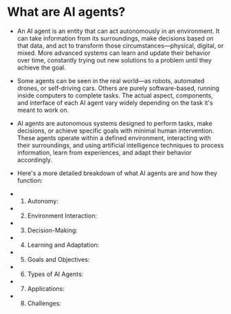 # What are AI agents?

* An AI agent is an entity that can act autonomously in an environment. It can take information from its surroundings, make decisions based on that data, and act to transform those circumstances—physical, digital, or mixed. More advanced systems can learn and update their behavior over time, constantly trying out new solutions to a problem until they achieve the goal.

* Some agents can be seen in the real world—as robots, automated drones, or self-driving cars. Others are purely software-based, running inside computers to complete tasks. The actual aspect, components, and interface of each AI agent vary widely depending on the task it's meant to work on.

* AI agents are autonomous systems designed to perform tasks, make decisions, or achieve specific goals with minimal human intervention. These agents operate within a defined environment, interacting with their surroundings, and using artificial intelligence techniques to process information, learn from experiences, and adapt their behavior accordingly.

* Here's a more detailed breakdown of what AI agents are and how they function:
* 1. Autonomy:
* 2. Environment Interaction:
* 3. Decision-Making:
* 4. Learning and Adaptation:
* 5. Goals and Objectives:
* 6. Types of AI Agents:
* 7. Applications:
* 8. Challenges:
